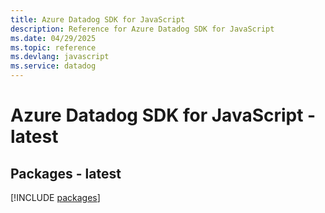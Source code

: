 ```yaml
---
title: Azure Datadog SDK for JavaScript
description: Reference for Azure Datadog SDK for JavaScript
ms.date: 04/29/2025
ms.topic: reference
ms.devlang: javascript
ms.service: datadog
---
```

# Azure Datadog SDK for JavaScript - latest
## Packages - latest
[!INCLUDE [packages](datadog-index.md)]